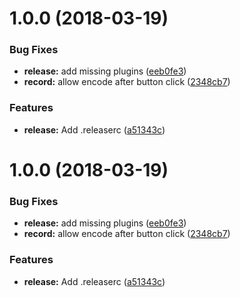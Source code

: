 <a name="1.0.0"></a>
# 1.0.0 (2018-03-19)


### Bug Fixes

* **release:** add missing plugins ([eeb0fe3](https://github.com/dride/dride-core/commit/eeb0fe3))
* **record:** allow encode after button click ([2348cb7](https://github.com/dride/dride-core/commit/2348cb7))


### Features

* **release:** Add .releaserc ([a51343c](https://github.com/dride/dride-core/commit/a51343c))

<a name="1.0.0"></a>
# 1.0.0 (2018-03-19)


### Bug Fixes

* **release:** add missing plugins ([eeb0fe3](https://github.com/dride/dride-core/commit/eeb0fe3))
* **record:** allow encode after button click ([2348cb7](https://github.com/dride/dride-core/commit/2348cb7))


### Features

* **release:** Add .releaserc ([a51343c](https://github.com/dride/dride-core/commit/a51343c))
